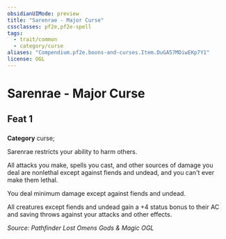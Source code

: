 ```yaml
---
obsidianUIMode: preview
title: "Sarenrae - Major Curse"
cssclasses: pf2e,pf2e-spell
tags:
  - trait/common
  - category/curse
aliases: "Compendium.pf2e.boons-and-curses.Item.DuGA57MDiwEKp7Y1"
license: OGL
---
```

# Sarenrae - Major Curse
## Feat 1
### 

**Category** curse; 




Sarenrae restricts your ability to harm others.

All attacks you make, spells you cast, and other sources of damage you deal are nonlethal except against fiends and undead, and you can't ever make them lethal.

You deal minimum damage except against fiends and undead.

All creatures except fiends and undead gain a +4 status bonus to their AC and saving throws against your attacks and other effects.

*Source: Pathfinder Lost Omens Gods & Magic*
*OGL*